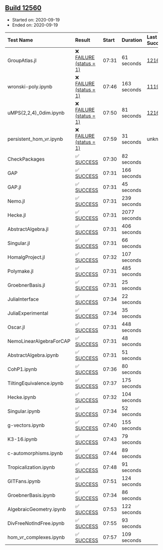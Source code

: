 ## [Build 12560](https://oscarci.mathematik.uni-kl.de/job/oscar/12560/)

* Started on: 2020-09-19
* Ended on: 2020-09-19

| Test Name    | Result | Start | Duration | Last Success | First Failure |
|:-------------|:-------|:------|:---------|:-------------|:--------------|
| GroupAtlas.jl | ❌ [FAILURE (status = 1)](https://oscarci.mathematik.uni-kl.de/job/oscar/12560/artifact/logs/build-12560/GroupAtlas.jl.log) | 07:31 | 61 seconds | [12167](https://oscarci.mathematik.uni-kl.de/job/oscar/12167/) | [12168](https://oscarci.mathematik.uni-kl.de/job/oscar/12168/) |
| wronski-poly.ipynb | ❌ [FAILURE (status = 1)](https://oscarci.mathematik.uni-kl.de/job/oscar/12560/artifact/logs/build-12560/wronski-poly.ipynb.log) | 07:46 | 163 seconds | [11192](https://oscarci.mathematik.uni-kl.de/job/oscar/11192/) | [11193](https://oscarci.mathematik.uni-kl.de/job/oscar/11193/) |
| uMPS(2,2,4)_0dim.ipynb | ❌ [FAILURE (status = 1)](https://oscarci.mathematik.uni-kl.de/job/oscar/12560/artifact/logs/build-12560/uMPS-2-2-4-_0dim.ipynb.log) | 07:50 | 81 seconds | [12167](https://oscarci.mathematik.uni-kl.de/job/oscar/12167/) | [12168](https://oscarci.mathematik.uni-kl.de/job/oscar/12168/) |
| persistent_hom_vr.ipynb | ❌ [FAILURE (status = 1)](https://oscarci.mathematik.uni-kl.de/job/oscar/12560/artifact/logs/build-12560/persistent_hom_vr.ipynb.log) | 07:59 | 31 seconds | unknown | unknown |
| CheckPackages | ✅ [SUCCESS](https://oscarci.mathematik.uni-kl.de/job/oscar/12560/artifact/logs/build-12560/CheckPackages.log) | 07:30 | 82 seconds |  |  |
| GAP | ✅ [SUCCESS](https://oscarci.mathematik.uni-kl.de/job/oscar/12560/artifact/logs/build-12560/GAP.log) | 07:31 | 166 seconds |  |  |
| GAP.jl | ✅ [SUCCESS](https://oscarci.mathematik.uni-kl.de/job/oscar/12560/artifact/logs/build-12560/GAP.jl.log) | 07:31 | 45 seconds |  |  |
| Nemo.jl | ✅ [SUCCESS](https://oscarci.mathematik.uni-kl.de/job/oscar/12560/artifact/logs/build-12560/Nemo.jl.log) | 07:31 | 239 seconds |  |  |
| Hecke.jl | ✅ [SUCCESS](https://oscarci.mathematik.uni-kl.de/job/oscar/12560/artifact/logs/build-12560/Hecke.jl.log) | 07:31 | 2077 seconds |  |  |
| AbstractAlgebra.jl | ✅ [SUCCESS](https://oscarci.mathematik.uni-kl.de/job/oscar/12560/artifact/logs/build-12560/AbstractAlgebra.jl.log) | 07:31 | 406 seconds |  |  |
| Singular.jl | ✅ [SUCCESS](https://oscarci.mathematik.uni-kl.de/job/oscar/12560/artifact/logs/build-12560/Singular.jl.log) | 07:31 | 66 seconds |  |  |
| HomalgProject.jl | ✅ [SUCCESS](https://oscarci.mathematik.uni-kl.de/job/oscar/12560/artifact/logs/build-12560/HomalgProject.jl.log) | 07:32 | 107 seconds |  |  |
| Polymake.jl | ✅ [SUCCESS](https://oscarci.mathematik.uni-kl.de/job/oscar/12560/artifact/logs/build-12560/Polymake.jl.log) | 07:31 | 485 seconds |  |  |
| GroebnerBasis.jl | ✅ [SUCCESS](https://oscarci.mathematik.uni-kl.de/job/oscar/12560/artifact/logs/build-12560/GroebnerBasis.jl.log) | 07:31 | 25 seconds |  |  |
| JuliaInterface | ✅ [SUCCESS](https://oscarci.mathematik.uni-kl.de/job/oscar/12560/artifact/logs/build-12560/JuliaInterface.log) | 07:34 | 22 seconds |  |  |
| JuliaExperimental | ✅ [SUCCESS](https://oscarci.mathematik.uni-kl.de/job/oscar/12560/artifact/logs/build-12560/JuliaExperimental.log) | 07:34 | 35 seconds |  |  |
| Oscar.jl | ✅ [SUCCESS](https://oscarci.mathematik.uni-kl.de/job/oscar/12560/artifact/logs/build-12560/Oscar.jl.log) | 07:31 | 448 seconds |  |  |
| NemoLinearAlgebraForCAP | ✅ [SUCCESS](https://oscarci.mathematik.uni-kl.de/job/oscar/12560/artifact/logs/build-12560/NemoLinearAlgebraForCAP.log) | 07:31 | 48 seconds |  |  |
| AbstractAlgebra.ipynb | ✅ [SUCCESS](https://oscarci.mathematik.uni-kl.de/job/oscar/12560/artifact/logs/build-12560/AbstractAlgebra.ipynb.log) | 07:31 | 51 seconds |  |  |
| CohP1.ipynb | ✅ [SUCCESS](https://oscarci.mathematik.uni-kl.de/job/oscar/12560/artifact/logs/build-12560/CohP1.ipynb.log) | 07:36 | 80 seconds |  |  |
| TiltingEquivalence.ipynb | ✅ [SUCCESS](https://oscarci.mathematik.uni-kl.de/job/oscar/12560/artifact/logs/build-12560/TiltingEquivalence.ipynb.log) | 07:37 | 175 seconds |  |  |
| Hecke.ipynb | ✅ [SUCCESS](https://oscarci.mathematik.uni-kl.de/job/oscar/12560/artifact/logs/build-12560/Hecke.ipynb.log) | 07:32 | 104 seconds |  |  |
| Singular.ipynb | ✅ [SUCCESS](https://oscarci.mathematik.uni-kl.de/job/oscar/12560/artifact/logs/build-12560/Singular.ipynb.log) | 07:34 | 52 seconds |  |  |
| g-vectors.ipynb | ✅ [SUCCESS](https://oscarci.mathematik.uni-kl.de/job/oscar/12560/artifact/logs/build-12560/g-vectors.ipynb.log) | 07:40 | 155 seconds |  |  |
| K3-16.ipynb | ✅ [SUCCESS](https://oscarci.mathematik.uni-kl.de/job/oscar/12560/artifact/logs/build-12560/K3-16.ipynb.log) | 07:43 | 79 seconds |  |  |
| c-automorphisms.ipynb | ✅ [SUCCESS](https://oscarci.mathematik.uni-kl.de/job/oscar/12560/artifact/logs/build-12560/c-automorphisms.ipynb.log) | 07:44 | 89 seconds |  |  |
| Tropicalization.ipynb | ✅ [SUCCESS](https://oscarci.mathematik.uni-kl.de/job/oscar/12560/artifact/logs/build-12560/Tropicalization.ipynb.log) | 07:48 | 91 seconds |  |  |
| GITFans.ipynb | ✅ [SUCCESS](https://oscarci.mathematik.uni-kl.de/job/oscar/12560/artifact/logs/build-12560/GITFans.ipynb.log) | 07:51 | 124 seconds |  |  |
| GroebnerBasis.ipynb | ✅ [SUCCESS](https://oscarci.mathematik.uni-kl.de/job/oscar/12560/artifact/logs/build-12560/GroebnerBasis.ipynb.log) | 07:34 | 86 seconds |  |  |
| AlgebraicGeometry.ipynb | ✅ [SUCCESS](https://oscarci.mathematik.uni-kl.de/job/oscar/12560/artifact/logs/build-12560/AlgebraicGeometry.ipynb.log) | 07:53 | 122 seconds |  |  |
| DivFreeNotIndFree.ipynb | ✅ [SUCCESS](https://oscarci.mathematik.uni-kl.de/job/oscar/12560/artifact/logs/build-12560/DivFreeNotIndFree.ipynb.log) | 07:55 | 93 seconds |  |  |
| hom_vr_complexes.ipynb | ✅ [SUCCESS](https://oscarci.mathematik.uni-kl.de/job/oscar/12560/artifact/logs/build-12560/hom_vr_complexes.ipynb.log) | 07:57 | 109 seconds |  |  |
